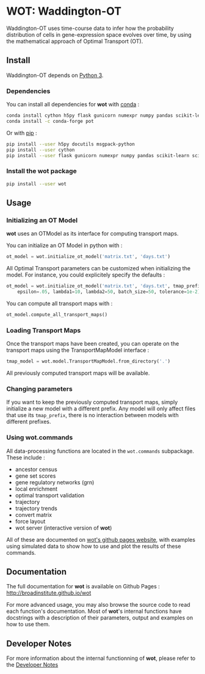 # WOT: Waddington-OT #

Waddington-OT uses time-course data to infer how the probability distribution
of cells in gene-expression space evolves over time, by using the mathematical
approach of Optimal Transport (OT).

## Install ##

Waddington-OT depends on [Python 3](https://www.python.org/downloads/).


### Dependencies ###

You can install all dependencies for **wot** with [conda](https://conda.io/docs/) :
```sh
conda install cython h5py flask gunicorn numexpr numpy pandas scikit-learn scipy simplejson psutil
conda install -c conda-forge pot
```

Or with [pip][pip-install] :
```sh
pip install --user h5py docutils msgpack-python
pip install --user cython
pip install --user flask gunicorn numexpr numpy pandas scikit-learn scipy psutil pot
```

### Install the **wot** package ###

```sh
pip install --user wot
```

## Usage ##

### Initializing an OT Model ###

**wot** uses an OTModel as its interface for computing transport maps. 

You can initialize an OT Model in python with :

```python
ot_model = wot.initialize_ot_model('matrix.txt', 'days.txt')
```

All Optimal Transport parameters can be customized when initializing the model.
For instance, you could explicitely specify the defaults :

```python
ot_model = wot.initialize_ot_model('matrix.txt', 'days.txt', tmap_prefix='tmaps',
    epsilon=.05, lambda1=10, lambda2=50, batch_size=50, tolerance=1e-2)
```

You can compute all transport maps with :

```python
ot_model.compute_all_transport_maps()
```

### Loading Transport Maps ###

Once the transport maps have been created, you can operate on the transport maps using the TransportMapModel interface :

```python
tmap_model = wot.model.TransportMapModel.from_directory('.')
```


All previously computed transport maps will be available.

### Changing parameters ###


If you want to keep the previously computed transport maps, simply initialize
a new model with a different prefix. Any model will only affect files that use
its `tmap_prefix`, there is no interaction between models with different prefixes.

### Using wot.commands ###

All data-processing functions are located in the `wot.commands` subpackage.
These include :

- ancestor census
- gene set scores
- gene regulatory networks (grn)
- local enrichment
- optimal transport validation
- trajectory
- trajectory trends
- convert matrix
- force layout
- wot server (interactive version of **wot**)

All of these are documented on [wot's github pages website](http://broadinstitute.github.io/wot), with examples using simulated data to show how to use and plot the results of these commands.

## Documentation ##

The full documentation for **wot** is available on Github Pages : <http://broadinstitute.github.io/wot>

For more advanced usage, you may also browse the source code to read each
function's documentation. Most of **wot**'s internal functions have docstrings
with a description of their parameters, output and examples on how to use them.

## Developer Notes ##

For more information about the internal functionning of **wot**, please refer
to the [Developer Notes](developer_notes.md)

[pip-install]: https://pip.pypa.io/en/stable/installing/

